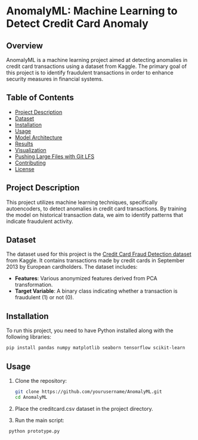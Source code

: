 # AnomalyML: Machine Learning to Detect Credit Card Anomaly

## Overview

AnomalyML is a machine learning project aimed at detecting anomalies in credit card transactions using a dataset from Kaggle. The primary goal of this project is to identify fraudulent transactions in order to enhance security measures in financial systems.

## Table of Contents

- [Project Description](#project-description)
- [Dataset](#dataset)
- [Installation](#installation)
- [Usage](#usage)
- [Model Architecture](#model-architecture)
- [Results](#results)
- [Visualization](#visualization)
- [Pushing Large Files with Git LFS](#pushing-large-files-with-git-lfs)
- [Contributing](#contributing)
- [License](#license)

## Project Description

This project utilizes machine learning techniques, specifically autoencoders, to detect anomalies in credit card transactions. By training the model on historical transaction data, we aim to identify patterns that indicate fraudulent activity.

## Dataset

The dataset used for this project is the [Credit Card Fraud Detection dataset](https://www.kaggle.com/datasets/mlg-ulb/creditcardfraud) from Kaggle. It contains transactions made by credit cards in September 2013 by European cardholders. The dataset includes:

- **Features**: Various anonymized features derived from PCA transformation.
- **Target Variable**: A binary class indicating whether a transaction is fraudulent (1) or not (0).


## Installation

To run this project, you need to have Python installed along with the following libraries:

```bash
pip install pandas numpy matplotlib seaborn tensorflow scikit-learn
```
## Usage

1. Clone the repository:
   ```bash
   git clone https://github.com/yourusername/AnomalyML.git
   cd AnomalyML
   ```
2. Place the creditcard.csv dataset in the project directory.

3. Run the main script:
  ```bash
   python prototype.py
   ```
   
